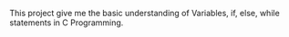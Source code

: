 This project give me the basic understanding of Variables, if, else, while statements in C Programming.
